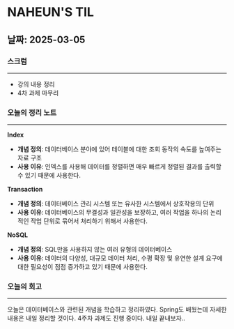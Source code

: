 # NAHEUN'S TIL 

## 날짜: 2025-03-05

### 스크럼
---
- 강의 내용 정리
- 4차 과제 마무리


### 오늘의 정리 노트
---

**Index**
- **개념 정의**: 데이터베이스 분야에 있어 테이블에 대한 조회 동작의 속도를 높여주는 자료 구조
- **사용 이유**: 인덱스를 사용해 데이터를 정렬하면 매우 빠르게 정렬된 결과를 출력할 수 있기 때문에 사용한다.

**Transaction**
- **개념 정의**: 데이터베이스 관리 시스템 또는 유사한 시스템에서 상호작용의 단위
- **사용 이유**: 데이터베이스의 무결성과 일관성을 보장하고, 여러 작업을 하나의 논리적인 작업 단위로 묶어서 처리하기 위해서 사용한다.

**NoSQL**
- **개념 정의**: SQL만을 사용하지 않는 여러 유형의 데이터베이스
- **사용 이유**: 데이터의 다양성, 대규모 데이터 처리, 수평 확장 및 유연한 설계 요구에 대한 필요성이 점점 증가하고 있기 때문에 사용한다.


### 오늘의 회고
---
오늘은 데이터베이스와 관련된 개념을 학습하고 정리하였다. Spring도 배웠는데 자세한 내용은 내일 정리할 것이다. 4주차 과제도 진행 중이다. 내일 끝내보자..